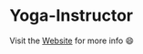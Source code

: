 # Yoga-Instructor

Visit the [Website](https://neha-duggirala.github.io/Yoga-Instructor.github.io/) for more info :smile:
